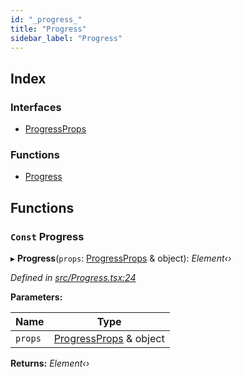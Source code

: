 ```yaml
---
id: "_progress_"
title: "Progress"
sidebar_label: "Progress"
---
```


## Index

### Interfaces

* [ProgressProps](../interfaces/_progress_.progressprops.md)

### Functions

* [Progress](_progress_.md#const-progress)

## Functions

### `Const` Progress

▸ **Progress**(`props`: [ProgressProps](../interfaces/_progress_.progressprops.md) & object): *Element‹›*

*Defined in [src/Progress.tsx:24](https://github.com/tarojsx/ui/blob/6701f45/src/Progress.tsx#L24)*

**Parameters:**

Name | Type |
------ | ------ |
`props` | [ProgressProps](../interfaces/_progress_.progressprops.md) & object |

**Returns:** *Element‹›*
